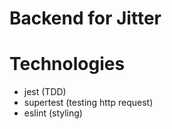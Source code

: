 # Backend for Jitter


# Technologies

- jest (TDD)
- supertest (testing http request)
- eslint (styling)